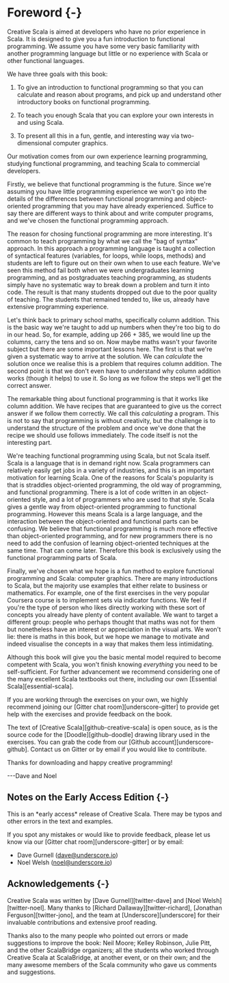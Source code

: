# Foreword {-}

Creative Scala is aimed at developers who have no prior experience in Scala.
It is designed to give you a fun introduction to functional programming.
We assume you have some very basic familiarity with another programming language but little or no experience with Scala or other functional languages.

We have three goals with this book:

1. To give an introduction to functional programming so that you can calculate and reason about programs, and pick up and understand other introductory books on functional programming.

2. To teach you enough Scala that you can explore your own interests in and using Scala.

3. To present all this in a fun, gentle, and interesting way via two-dimensional computer graphics.

Our motivation comes from our own experience learning programming, studying functional programming, and teaching Scala to commercial developers.

Firstly, we believe that functional programming is the future.
Since we're assuming you have little programming experience we won't go into the details of the differences between functional programming and object-oriented programming that you may have already experienced.
Suffice to say there are different ways to think about and write computer programs, and we've chosen the functional programming approach.

The reason for chosing functional programming are more interesting.
It's common to teach programming by what we call the "bag of syntax" approach.
In this approach a programming language is taught a collection of syntactical features (variables, for loops, while loops, methods) and students are left to figure out on their own when to use each feature.
We've seen this method fail both when we were undergraduates learning programming, and as postgraduates teaching programming, as students simply have no systematic way to break down a problem and turn it into code.
The result is that many students dropped out due to the poor quality of teaching.
The students that remained tended to, like us, already have extensive programming experience.

Let's think back to primary school maths, specifically column addition.
This is the basic way we're taught to add up numbers when they're too big to do in our head. 
So, for example, adding up 266 + 385, we would line up the columns, carry the tens and so on.
Now maybe maths wasn't your favorite subject but there are some important lessons here.
The first is that we're given a systematic way to arrive at the solution.
We can *calculate* the solution once we realise this is a problem that requires column addition.
The second point is that we don't even have to understand why column addition works (though it helps) to use it. 
So long as we follow the steps we'll get the correct answer.

The remarkable thing about functional programming is that it works like column addition.
We have recipes that are guaranteed to give us the correct answer if we follow them correctly.
We call this *calculating* a program.
This is not to say that programming is without creativity, but the challenge is to understand the structure of the problem and once we've done that the recipe we should use follows immediately.
The code itself is not the interesting part.

We're teaching functional programming using Scala, but not Scala itself.
Scala is a language that is in demand right now.
Scala programmers can relatively easily get jobs in a variety of industries, and this is an important motivation for learning Scala.
One of the reasons for Scala's popularity is that is straddles object-oriented programming, the old way of programming, and functional programming.
There is a lot of code written in an object-oriented style, and a lot of programmers who are used to that style.
Scala gives a gentle way from object-oriented programming to functional programming.
However this means Scala is a large language, and the interaction between the object-oriented and functional parts can be confusing.
We believe that functional programming is much more effective than object-oriented programming, and for new programmers there is no need to add the confusion of learning object-oriented techniques at the same time.
That can come later.
Therefore this book is exclusively using the functional programming parts of Scala.

Finally, we've chosen what we hope is a fun method to explore functional programming and Scala: computer graphics.
There are many introductions to Scala, but the majority use examples that either relate to business or mathematics.
For example, one of the first exercises in the very popular Coursera course is to implement sets via indicator functions.
We feel if you're the type of person who likes directly working with these sort of concepts you already have plenty of content available.
We want to target a different group: people who perhaps thought that maths was not for them but nonetheless have an interest or appreciation in the visual arts.
We won't lie: there is maths in this book, but we hope we manage to motivate and indeed visualise the concepts in a way that makes them less intimidating.

Although this book will give you the basic mental model
required to become competent with Scala,
you won't finish knowing *everything* you need to be self-sufficient.
For further advancement we recommend considering one of the many excellent
Scala textbooks out there, including our own [Essential Scala][essential-scala].

If you are working through the exercises on your own,
we highly recommend joining our [Gitter chat room][underscore-gitter]
to provide get help with the exercises and provide feedback on the book.

The text of [Creative Scala][github-creative-scala] is open souce,
as is the source code for the [Doodle][github-doodle]
drawing library used in the exercises.
You can grab the code from our [Github account][underscore-github].
Contact us on Gitter or by email if you would like to contribute.

Thanks for downloading and happy creative programming!

---Dave and Noel

## Notes on the Early Access Edition {-}

<div class="callout callout-danger">
This is an *early access* release of Creative Scala.
There may be typos and other errors in the text and examples.

If you spot any mistakes or would like to provide feedback,
please let us know via our [Gitter chat room][underscore-gitter]
or by email:

 - Dave Gurnell ([dave@underscore.io](mailto:dave@underscore.io))
 - Noel Welsh ([noel@underscore.io](mailto:noel@underscore.io))
</div>

## Acknowledgements {-}

Creative Scala was written by [Dave Gurnell][twitter-dave] and [Noel Welsh][twitter-noel]. Many thanks to [Richard Dallaway][twitter-richard], [Jonathan Ferguson][twitter-jono], and the team at [Underscore][underscore] for their invaluable contributions and extensive proof reading.

Thanks also to the many people who pointed out errors or made suggestions to improve the book: Neil Moore; Kelley Robinson, Julie Pitt, and the other ScalaBridge organizers; all the students who worked through Creative Scala at ScalaBridge, at another event, or on their own; and the many awesome members of the Scala community who gave us comments and suggestions. 

